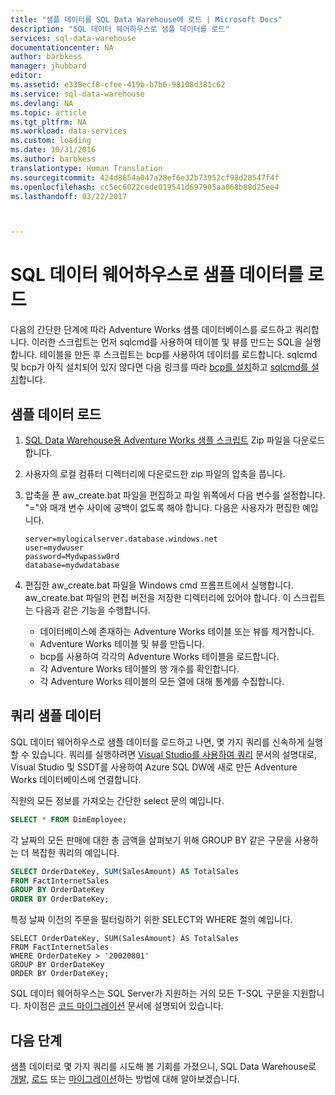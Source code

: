 ```yaml
---
title: "샘플 데이터를 SQL Data Warehouse에 로드 | Microsoft Docs"
description: "SQL 데이터 웨어하우스로 샘플 데이터를 로드"
services: sql-data-warehouse
documentationcenter: NA
author: barbkess
manager: jhubbard
editor: 
ms.assetid: e338ecf8-cfee-419b-b7b6-98108d381c62
ms.service: sql-data-warehouse
ms.devlang: NA
ms.topic: article
ms.tgt_pltfrm: NA
ms.workload: data-services
ms.custom: loading
ms.date: 10/31/2016
ms.author: barbkess
translationtype: Human Translation
ms.sourcegitcommit: 424d8654a047a28ef6e32b73952cf98d28547f4f
ms.openlocfilehash: cc5ec6022cede019541d697905aa068b88d25ee4
ms.lasthandoff: 03/22/2017



---
```

# <a name="load-sample-data-into-sql-data-warehouse"></a>SQL 데이터 웨어하우스로 샘플 데이터를 로드
다음의 간단한 단계에 따라 Adventure Works 샘플 데이터베이스를 로드하고 쿼리합니다. 이러한 스크립트는 먼저 sqlcmd를 사용하여 테이블 및 뷰를 만드는 SQL을 실행합니다. 테이블을 만든 후 스크립트는 bcp를 사용하여 데이터를 로드합니다.  sqlcmd 및 bcp가 아직 설치되어 있지 않다면 다음 링크를 따라 [bcp를 설치][install bcp]하고 [sqlcmd를 설치][install sqlcmd]합니다.

## <a name="load-sample-data"></a>샘플 데이터 로드
1. [SQL Data Warehouse용 Adventure Works 샘플 스크립트][Adventure Works Sample Scripts for SQL Data Warehouse] Zip 파일을 다운로드합니다.
2. 사용자의 로컬 컴퓨터 디렉터리에 다운로드한 zip 파일의 압축을 풉니다.
3. 압축을 푼 aw_create.bat 파일을 편집하고 파일 위쪽에서 다음 변수를 설정합니다.  "="와 매개 변수 사이에 공백이 없도록 해야 합니다.  다음은 사용자가 편집한 예입니다.
   
    ```
    server=mylogicalserver.database.windows.net
    user=mydwuser
    password=Mydwpassw0rd
    database=mydwdatabase
    ```
4. 편집한 aw_create.bat 파일을 Windows cmd 프롬프트에서 실행합니다.  aw_create.bat 파일의 편집 버전을 저장한 디렉터리에 있어야 합니다.
   이 스크립트는 다음과 같은 기능을 수행합니다.
   
   * 데이터베이스에 존재하는 Adventure Works 테이블 또는 뷰를 제거합니다.
   * Adventure Works 테이블 및 뷰를 만듭니다.
   * bcp를 사용하여 각각의 Adventure Works 테이블을 로드합니다.
   * 각 Adventure Works 테이블의 행 개수를 확인합니다.
   * 각 Adventure Works 테이블의 모든 열에 대해 통계를 수집합니다.

## <a name="query-sample-data"></a>쿼리 샘플 데이터
SQL 데이터 웨어하우스로 샘플 데이터를 로드하고 나면, 몇 가지 쿼리를 신속하게 실행할 수 있습니다.  쿼리를 실행하려면 [Visual Studio를 사용하여 쿼리][query with Visual Studio] 문서의 설명대로, Visual Studio 및 SSDT를 사용하여 Azure SQL DW에 새로 만든 Adventure Works 데이터베이스에 연결합니다.

직원의 모든 정보를 가져오는 간단한 select 문의 예입니다.

```sql
SELECT * FROM DimEmployee;
```

각 날짜의 모든 판매에 대한 총 금액을 살펴보기 위해 GROUP BY 같은 구문을 사용하는 더 복잡한 쿼리의 예입니다.

```sql
SELECT OrderDateKey, SUM(SalesAmount) AS TotalSales
FROM FactInternetSales
GROUP BY OrderDateKey
ORDER BY OrderDateKey;
```

특정 날짜 이전의 주문을 필터링하기 위한 SELECT와 WHERE 절의 예입니다.

```
SELECT OrderDateKey, SUM(SalesAmount) AS TotalSales
FROM FactInternetSales
WHERE OrderDateKey > '20020801'
GROUP BY OrderDateKey
ORDER BY OrderDateKey;
```

SQL 데이터 웨어하우스는 SQL Server가 지원하는 거의 모든 T-SQL 구문을 지원합니다.  차이점은 [코드 마이그레이션][migrate code] 문서에 설명되어 있습니다.

## <a name="next-steps"></a>다음 단계
샘플 데이터로 몇 가지 쿼리를 시도해 볼 기회를 가졌으니, SQL Data Warehouse로 [개발][develop], [로드][load] 또는 [마이그레이션][migrate]하는 방법에 대해 알아보겠습니다.

<!--Image references-->

<!--Article references-->
[migrate]: sql-data-warehouse-overview-migrate.md
[develop]: sql-data-warehouse-overview-develop.md
[load]: sql-data-warehouse-overview-load.md
[query with Visual Studio]: sql-data-warehouse-query-visual-studio.md
[migrate code]: sql-data-warehouse-migrate-code.md
[install bcp]: sql-data-warehouse-load-with-bcp.md
[install sqlcmd]: sql-data-warehouse-get-started-connect-sqlcmd.md

<!--Other Web references-->
[Adventure Works Sample Scripts for SQL Data Warehouse]: https://migrhoststorage.blob.core.windows.net/sqldwsample/AdventureWorksSQLDW2012.zip

